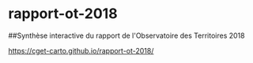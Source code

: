 # rapport-ot-2018

##Synthèse interactive du rapport de l'Observatoire des Territoires 2018

https://cget-carto.github.io/rapport-ot-2018/
